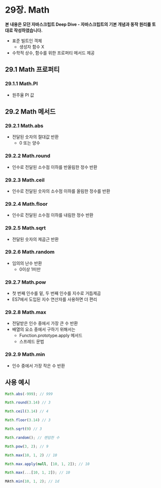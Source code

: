 # 29장. Math

**본 내용은 모던 자바스크립트 Deep Dive - 자바스크립트의 기본 개념과 동작 원리를 토대로 작성하였습니다.**

* 표준 빌트인 객체
  * 생성자 함수 X
* 수학적 상수, 함수를 위한 프로퍼티 메서드 제공



## 29.1 Math 프로퍼티

### 29.1.1 Math.PI

* 원주율 PI 값



## 29.2 Math 메서드

### 29.2.1 Math.abs

* 전달된 숫자의 절대값 반환
  * 0 또는 양수



### 29.2.2 Math.round

* 인수로 전달된 소수점 이하를 반올림한 정수 반환



### 29.2.3 Math.ceil

* 인수로 전달된 숫자의 소수점 이하를 올림한 정수를 반환



### 29.2.4 Math.floor

* 인수로 전달된 소수점 이하를 내림한 정수 반환



### 29.2.5 Math.sqrt

* 전달된 숫자의 제곱근 반환



### 29.2.6 Math.random

* 임의의 난수 반환
  * 0이상 1미만



### 29.2.7 Math.pow

* 첫 번째 인수를 밑, 두 번째 인수를 지수로 거듭제곱
* ES7에서 도입된 지수 연산자를 사용하면 더 편리



### 29.2.8 Math.max

* 전달받은 인수 중에서 가장 큰 수 반환
* 배열의 요소 중에서 구하기 위해서는
  * Function.prototype.apply 메서드
  * 스프레드 문법



### 29.2.9 Math.min

* 인수 중에서 가장 작은 수 반환



## 사용 예시

```JavaScript
Math.abs(-999); // 999

Math.round(3.14) // 3

Math.ceil(3.14) // 4

Math.floor(3.14) // 3

Math.sqrt(9) // 3

Math.random(); // 랜덤한 수

Math.pow(3, 2); // 9

Math.max(10, 1, 2) // 10

Math.max.apply(null, [10, 1, 2]); // 10

Math.max(...[10, 1, 2]); // 10

MAth.min(10, 1, 2); // 1d
```

